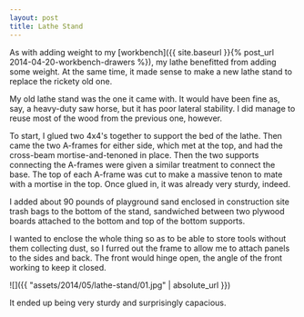 ```yaml
---
layout: post
title: Lathe Stand
---
```

As with adding weight to my
[workbench]({{ site.baseurl }}{% post_url 2014-04-20-workbench-drawers %}), my
lathe benefitted from adding some weight. At the same time, it made sense to
make a new lathe stand to replace the rickety old one.

My old lathe stand was the one it came with. It would have been fine as, say, a
heavy-duty saw horse, but it has poor lateral stability. I did manage to reuse
most of the wood from the previous one, however.

To start, I glued two 4x4's together to support the bed of the lathe. Then came
the two A-frames for either side, which met at the top, and had the cross-beam
mortise-and-tenoned in place. Then the two supports connecting the A-frames were
given a similar treatment to connect the base. The top of each A-frame was cut
to make a massive tenon to mate with a mortise in the top. Once glued in, it was
already very sturdy, indeed.

I added about 90 pounds of playground sand enclosed in construction site trash
bags to the bottom of the stand, sandwiched between two plywood boards attached
to the bottom and top of the bottom supports.

I wanted to enclose the whole thing so as to be able to store tools without them
collecting dust, so I furred out the frame to allow me to attach panels to the
sides and back. The front would hinge open, the angle of the front working to
keep it closed.

![]({{ "assets/2014/05/lathe-stand/01.jpg" | absolute_url }})

It ended up being very sturdy and surprisingly capacious.
